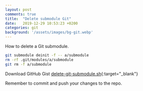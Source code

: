 ```yaml
---
layout: post
comments: true
title:  "Delete submodule Git"
date:   2019-12-29 10:53:23 +0200
categories: git
background: '/assets/images/bg-git.webp'
---
```


How to delete a Git submodule.

```bash
git submodule deinit -f -- a/submodule
rm -rf .git/modules/a/submodule
git rm -f a/submodule
```

Download GitHub Gist [delete-git-submodule.sh](https://gist.github.com/carlesloriente/dfe339351c15ba784428d5a993f29f19){:target="_blank"}

Remember to commit and push your changes to the repo.
